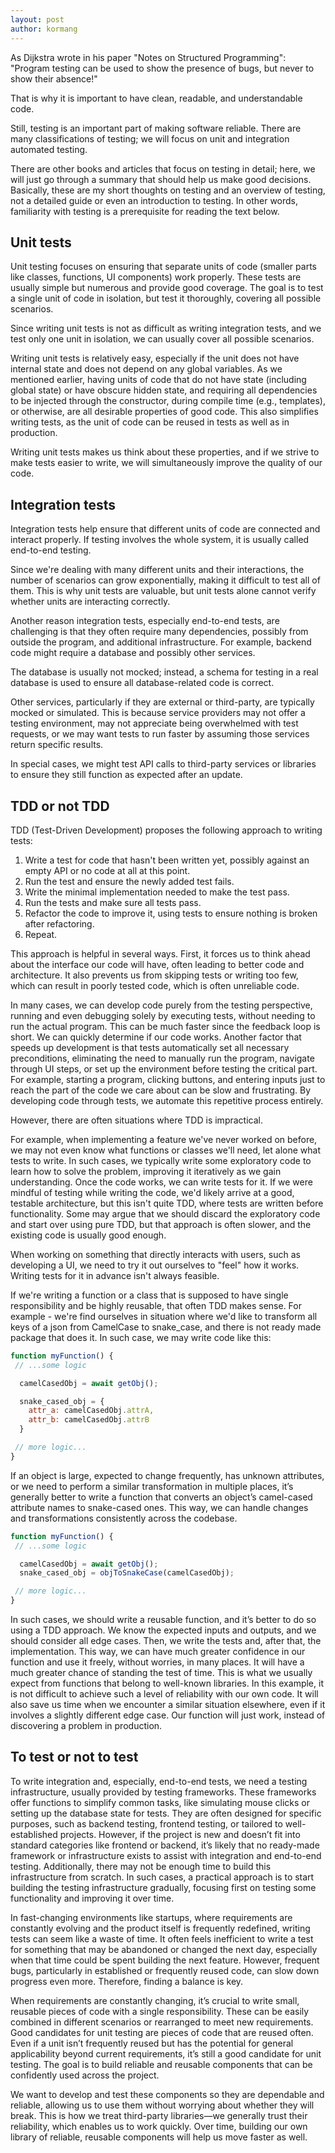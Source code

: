 ```yaml
---
layout: post
author: kormang
---
```


As Dijkstra wrote in his paper "Notes on Structured Programming": "Program testing can be used to show the presence of bugs, but never to show their absence!"

That is why it is important to have clean, readable, and understandable code.

Still, testing is an important part of making software reliable. There are many classifications of testing; we will focus on unit and integration automated testing.

There are other books and articles that focus on testing in detail; here, we will just go through a summary that should help us make good decisions. Basically, these are my short thoughts on testing and an overview of testing, not a detailed guide or even an introduction to testing. In other words, familiarity with testing is a prerequisite for reading the text below.

## Unit tests

Unit testing focuses on ensuring that separate units of code (smaller parts like classes, functions, UI components) work properly. These tests are usually simple but numerous and provide good coverage. The goal is to test a single unit of code in isolation, but test it thoroughly, covering all possible scenarios.

Since writing unit tests is not as difficult as writing integration tests, and we test only one unit in isolation, we can usually cover all possible scenarios.

Writing unit tests is relatively easy, especially if the unit does not have internal state and does not depend on any global variables. As we mentioned earlier, having units of code that do not have state (including global state) or have obscure hidden state, and requiring all dependencies to be injected through the constructor, during compile time (e.g., templates), or otherwise, are all desirable properties of good code. This also simplifies writing tests, as the unit of code can be reused in tests as well as in production.

Writing unit tests makes us think about these properties, and if we strive to make tests easier to write, we will simultaneously improve the quality of our code.

## Integration tests

Integration tests help ensure that different units of code are connected and interact properly. If testing involves the whole system, it is usually called end-to-end testing.

Since we're dealing with many different units and their interactions, the number of scenarios can grow exponentially, making it difficult to test all of them. This is why unit tests are valuable, but unit tests alone cannot verify whether units are interacting correctly.

Another reason integration tests, especially end-to-end tests, are challenging is that they often require many dependencies, possibly from outside the program, and additional infrastructure. For example, backend code might require a database and possibly other services.

The database is usually not mocked; instead, a schema for testing in a real database is used to ensure all database-related code is correct.

Other services, particularly if they are external or third-party, are typically mocked or simulated. This is because service providers may not offer a testing environment, may not appreciate being overwhelmed with test requests, or we may want tests to run faster by assuming those services return specific results.

In special cases, we might test API calls to third-party services or libraries to ensure they still function as expected after an update.

## TDD or not TDD
TDD (Test-Driven Development) proposes the following approach to writing tests:

1. Write a test for code that hasn't been written yet, possibly against an empty API or no code at all at this point.
2. Run the test and ensure the newly added test fails.
3. Write the minimal implementation needed to make the test pass.
4. Run the tests and make sure all tests pass.
5. Refactor the code to improve it, using tests to ensure nothing is broken after refactoring.
6. Repeat.

This approach is helpful in several ways. First, it forces us to think ahead about the interface our code will have, often leading to better code and architecture. It also prevents us from skipping tests or writing too few, which can result in poorly tested code, which is often unreliable code.

In many cases, we can develop code purely from the testing perspective, running and even debugging solely by executing tests, without needing to run the actual program. This can be much faster since the feedback loop is short. We can quickly determine if our code works. Another factor that speeds up development is that tests automatically set all necessary preconditions, eliminating the need to manually run the program, navigate through UI steps, or set up the environment before testing the critical part. For example, starting a program, clicking buttons, and entering inputs just to reach the part of the code we care about can be slow and frustrating. By developing code through tests, we automate this repetitive process entirely.

However, there are often situations where TDD is impractical.

For example, when implementing a feature we've never worked on before, we may not even know what functions or classes we'll need, let alone what tests to write. In such cases, we typically write some exploratory code to learn how to solve the problem, improving it iteratively as we gain understanding. Once the code works, we can write tests for it. If we were mindful of testing while writing the code, we'd likely arrive at a good, testable architecture, but this isn't quite TDD, where tests are written before functionality. Some may argue that we should discard the exploratory code and start over using pure TDD, but that approach is often slower, and the existing code is usually good enough.

When working on something that directly interacts with users, such as developing a UI, we need to try it out ourselves to "feel" how it works. Writing tests for it in advance isn't always feasible.

If we're writing a function or a class that is supposed to have single responsibility and be highly reusable, that often TDD makes sense. For example - we're find ourselves in situation where we'd like to transform all keys of a json from CamelCase to snake_case, and there is not ready made package that does it. In such case, we may write code like this:

```javascript
function myFunction() {
 // ...some logic

  camelCasedObj = await getObj();

  snake_cased_obj = {
    attr_a: camelCasedObj.attrA,
    attr_b: camelCasedObj.attrB
  }

 // more logic...
}
```

If an object is large, expected to change frequently, has unknown attributes, or we need to perform a similar transformation in multiple places, it’s generally better to write a function that converts an object’s camel-cased attribute names to snake-cased ones. This way, we can handle changes and transformations consistently across the codebase.


```javascript
function myFunction() {
 // ...some logic

  camelCasedObj = await getObj();
  snake_cased_obj = objToSnakeCase(camelCasedObj);

 // more logic...
}
```

In such cases, we should write a reusable function, and it’s better to do so using a TDD approach. We know the expected inputs and outputs, and we should consider all edge cases. Then, we write the tests and, after that, the implementation. This way, we can have much greater confidence in our function and use it freely, without worries, in many places. It will have a much greater chance of standing the test of time. This is what we usually expect from functions that belong to well-known libraries. In this example, it is not difficult to achieve such a level of reliability with our own code. It will also save us time when we encounter a similar situation elsewhere, even if it involves a slightly different edge case. Our function will just work, instead of discovering a problem in production.

## To test or not to test

To write integration and, especially, end-to-end tests, we need a testing infrastructure, usually provided by testing frameworks. These frameworks offer functions to simplify common tasks, like simulating mouse clicks or setting up the database state for tests. They are often designed for specific purposes, such as backend testing, frontend testing, or tailored to well-established projects. However, if the project is new and doesn’t fit into standard categories like frontend or backend, it’s likely that no ready-made framework or infrastructure exists to assist with integration and end-to-end testing. Additionally, there may not be enough time to build this infrastructure from scratch. In such cases, a practical approach is to start building the testing infrastructure gradually, focusing first on testing some functionality and improving it over time.

In fast-changing environments like startups, where requirements are constantly evolving and the product itself is frequently redefined, writing tests can seem like a waste of time. It often feels inefficient to write a test for something that may be abandoned or changed the next day, especially when that time could be spent building the next feature. However, frequent bugs, particularly in established or frequently reused code, can slow down progress even more. Therefore, finding a balance is key.

When requirements are constantly changing, it’s crucial to write small, reusable pieces of code with a single responsibility. These can be easily combined in different scenarios or rearranged to meet new requirements. Good candidates for unit testing are pieces of code that are reused often. Even if a unit isn’t frequently reused but has the potential for general applicability beyond current requirements, it’s still a good candidate for unit testing. The goal is to build reliable and reusable components that can be confidently used across the project.

We want to develop and test these components so they are dependable and reliable, allowing us to use them without worrying about whether they will break. This is how we treat third-party libraries—we generally trust their reliability, which enables us to work quickly. Over time, building our own library of reliable, reusable components will help us move faster as well.